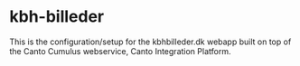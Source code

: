 # kbh-billeder

This is the configuration/setup for the kbhbilleder.dk webapp built on top of the Canto Cumulus webservice, Canto Integration Platform. 

